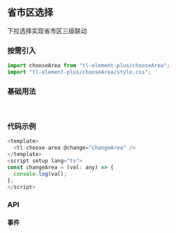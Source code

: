 ## 省市区选择

下拉选择实现省市区三级联动

### 按需引入

```js
import chooseArea from "tl-element-plus/chooseArea";
import "tl-element-plus/chooseArea/style.css";
```

### 基础用法

<br/>
<div>
  <tl-choose-area @change="changeArea" />
</div>

<script setup >
const changeArea = (val) => {
  console.log(val);
};
</script>

### 代码示例

```js
<template>
  <tl-choose-area @change="changeArea" />
</template>
<script setup lang="ts">
const changeArea = (val: any) => {
  console.log(val);
};
</script>
```

### API

#### 事件
